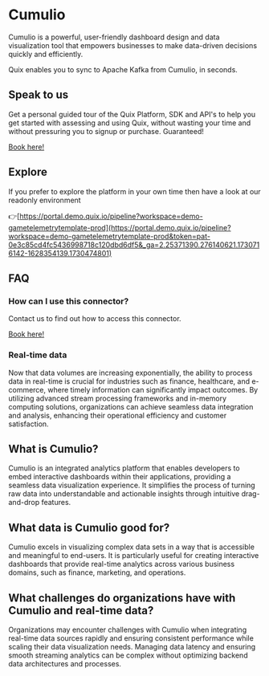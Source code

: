 <!-- START MARKDOWN -->
<!--[tech-name]-->
# Cumulio

<!--[blurb-about-tech]-->
Cumulio is a powerful, user-friendly dashboard design and data visualization tool that empowers businesses to make data-driven decisions quickly and efficiently.

Quix enables you to sync to Apache Kafka <span id="to_or_from">from</span> <span id="techname">Cumulio</span>, in seconds.

## Speak to us

Get a personal guided tour of the Quix Platform, SDK and API's to help you get started with assessing and using Quix, without wasting your time and without pressuring you to signup or purchase. Guaranteed!

[Book here!](https://quix.io/book-a-demo)


## Explore

If you prefer to explore the platform in your own time then have a look at our readonly environment

👉[https://portal.demo.quix.io/pipeline?workspace=demo-gametelemetrytemplate-prod](https://portal.demo.quix.io/pipeline?workspace=demo-gametelemetrytemplate-prod&token=pat-0e3c85cd4fc5436998718c120dbd6df5&_ga=2.25371390.276140621.1730716142-1628354139.1730474801)


## FAQ 

### How can I use this connector?

Contact us to find out how to access this connector.

[Book here!](https://quix.io/book-a-demo)

### Real-time data

Now that data volumes are increasing exponentially, the ability to process data in real-time is crucial for industries such as finance, healthcare, and e-commerce, where timely information can significantly impact outcomes. By utilizing advanced stream processing frameworks and in-memory computing solutions, organizations can achieve seamless data integration and analysis, enhancing their operational efficiency and customer satisfaction.

## What is <span id="techname">Cumulio</span>?

<!--[tech-seo-text]-->
Cumulio is an integrated analytics platform that enables developers to embed interactive dashboards within their applications, providing a seamless data visualization experience. It simplifies the process of turning raw data into understandable and actionable insights through intuitive drag-and-drop features.

## What data is <span id="techname">Cumulio</span> good for?

<!--[tech-data-seo-text]-->
Cumulio excels in visualizing complex data sets in a way that is accessible and meaningful to end-users. It is particularly useful for creating interactive dashboards that provide real-time analytics across various business domains, such as finance, marketing, and operations.

## What challenges do organizations have with <span id="techname">Cumulio</span> and real-time data?

<!--[tech-challenges-seo-text]-->
Organizations may encounter challenges with Cumulio when integrating real-time data sources rapidly and ensuring consistent performance while scaling their data visualization needs. Managing data latency and ensuring smooth streaming analytics can be complex without optimizing backend data architectures and processes.
<!-- END MARKDOWN -->